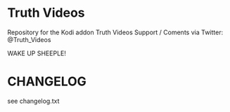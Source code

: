 # Truth Videos #
Repository for the Kodi addon Truth Videos
Support / Coments via Twitter: @Truth_Videos

WAKE UP SHEEPLE!

# CHANGELOG
see changelog.txt
